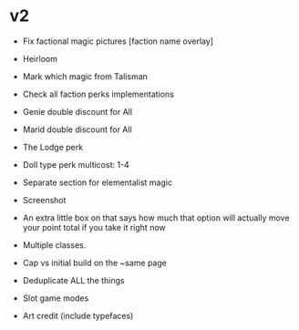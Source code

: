 # v2
- Fix factional magic pictures [faction name overlay]
- Heirloom
- Mark which magic from Talisman

- Check all faction perks implementations

- Genie double discount for All
- Marid double discount for All
- The Lodge perk

- Doll type perk multicost: 1-4

- Separate section for elementalist magic

- Screenshot

- An extra little box on that says how much that option will actually move your point total if you take it right now

- Multiple classes.
- Cap vs initial build on the ~same page
- Deduplicate ALL the things
- Slot game modes
- Art credit (include typefaces)
